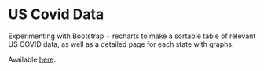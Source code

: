 # US Covid Data

Experimenting with Bootstrap + recharts to make a sortable table of relevant US COVID data, as well as a detailed page for each state with graphs.

Available [here](https://jrogers97.github.io/covid-data).
  
